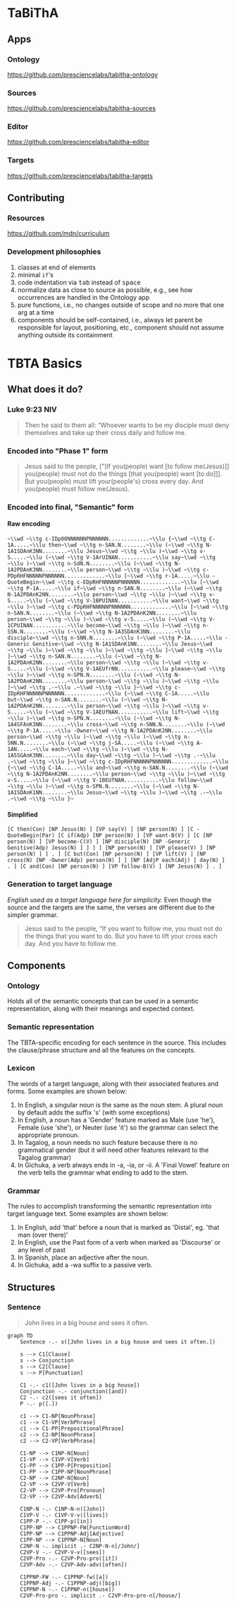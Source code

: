 # TaBiThA

## Apps

### Ontology

https://github.com/presciencelabs/tabitha-ontology

### Sources

https://github.com/presciencelabs/tabitha-sources

### Editor

https://github.com/presciencelabs/tabitha-editor

### Targets

https://github.com/presciencelabs/tabitha-targets

## Contributing

### Resources

https://github.com/mdn/curriculum

### Development philosophies

1. classes at end of elements
1. minimal `if`'s
1. code indentation via <kbd>tab</kbd> instead of <kbd>space</kbd>
1. normalize data as close to source as possible, e.g., see how occurrences are handled in the Ontology app
1. pure functions, i.e., no changes outside of scope and no more that one arg at a time
1. components should be self-contained, i.e., always let parent be responsible for layout, positioning, etc., component should not assume anything outside its containment

# TBTA Basics

## What does it do?

### Luke 9:23 NIV

> Then he said to them all: “Whoever wants to be my disciple must deny themselves and take up their cross daily and follow me.

### Encoded into "Phase 1" form

> Jesus said to the people, ["[If you(people) want [to follow me(Jesus)]] you(people) must not do the things [that you(people) want [to do]]]. But you(people) must lift your(people's) cross every day. And you(people) must follow me(Jesus).

### Encoded into final, "Semantic" form

#### Raw encoding

`~\\wd ~\\tg c-IDp00NNNNNNPNNNNNN.............~\\lu {~\\wd ~\\tg C-1A.....~\\lu then~\\wd ~\\tg n-SAN.N........~\\lu (~\\wd ~\\tg N-1A1SDAnK3NN........~\\lu Jesus~\\wd ~\\tg ~\\lu )~\\wd ~\\tg v-S.....~\\lu (~\\wd ~\\tg V-1ArUINAN...........~\\lu say~\\wd ~\\tg ~\\lu )~\\wd ~\\tg n-SdN.N........~\\lu (~\\wd ~\\tg N-1A2PDAnK3NN........~\\lu person~\\wd ~\\tg ~\\lu )~\\wd ~\\tg c-PDpRHFNNNNNPNNNNNN.............~\\lu [~\\wd ~\\tg r-1A.....~\\lu -QuoteBegin~\\wd ~\\tg c-EDpRHFNNNNNPNNNNNN.............~\\lu [~\\wd ~\\tg P-1A.....~\\lu if~\\wd ~\\tg n-SAN.N........~\\lu (~\\wd ~\\tg N-1A2PDAnK2NN........~\\lu person~\\wd ~\\tg ~\\lu )~\\wd ~\\tg v-S.....~\\lu (~\\wd ~\\tg V-1BPUINAN...........~\\lu want~\\wd ~\\tg ~\\lu )~\\wd ~\\tg c-PDpRHFNNNNNPNNNNNN.............~\\lu [~\\wd ~\\tg n-SAN.N........~\\lu (~\\wd ~\\tg N-1A2PDAnK2NN........~\\lu person~\\wd ~\\tg ~\\lu )~\\wd ~\\tg v-S.....~\\lu (~\\wd ~\\tg V-1CPUINAN...........~\\lu become~\\wd ~\\tg ~\\lu )~\\wd ~\\tg n-SSN.N........~\\lu (~\\wd ~\\tg N-1A3SDAnK3NN........~\\lu disciple~\\wd ~\\tg n-SNN.N........~\\lu (~\\wd ~\\tg P-1A.....~\\lu -Generic Genitive~\\wd ~\\tg N-1A1SDAnK1NN........~\\lu Jesus~\\wd ~\\tg ~\\lu )~\\wd ~\\tg ~\\lu )~\\wd ~\\tg ~\\lu ]~\\wd ~\\tg ~\\lu ]~\\wd ~\\tg n-SAN.N........~\\lu (~\\wd ~\\tg N-1A2PDAnK2NN........~\\lu person~\\wd ~\\tg ~\\lu )~\\wd ~\\tg v-S.....~\\lu (~\\wd ~\\tg V-1AEUfrNN...........~\\lu please~\\wd ~\\tg ~\\lu )~\\wd ~\\tg n-SPN.N........~\\lu (~\\wd ~\\tg N-1A2PDAnK2NN........~\\lu person~\\wd ~\\tg ~\\lu )~\\wd ~\\tg ~\\lu ]~\\wd ~\\tg .-~\\lu .~\\wd ~\\tg ~\\lu }~\\wd ~\\tg c-IDpRHFNNNNNPNNNNNN.............~\\lu {~\\wd ~\\tg C-1A.....~\\lu but~\\wd ~\\tg n-SAN.N........~\\lu (~\\wd ~\\tg N-1A2PDAnK2NN........~\\lu person~\\wd ~\\tg ~\\lu )~\\wd ~\\tg v-S.....~\\lu (~\\wd ~\\tg V-1AEUfNAN...........~\\lu lift~\\wd ~\\tg ~\\lu )~\\wd ~\\tg n-SPN.N........~\\lu (~\\wd ~\\tg N-1A4SFAnK3NN........~\\lu cross~\\wd ~\\tg n-SNN.N........~\\lu (~\\wd ~\\tg P-1A.....~\\lu -Owner~\\wd ~\\tg N-1A2PDAnK2NN........~\\lu person~\\wd ~\\tg ~\\lu )~\\wd ~\\tg ~\\lu )~\\wd ~\\tg n-SNN.N........~\\lu (~\\wd ~\\tg j-SA.....~\\lu (~\\wd ~\\tg A-1AN.....~\\lu each~\\wd ~\\tg ~\\lu )~\\wd ~\\tg N-1A5SGAnK3NN........~\\lu day~\\wd ~\\tg ~\\lu )~\\wd ~\\tg .-~\\lu .~\\wd ~\\tg ~\\lu }~\\wd ~\\tg c-IDpRHFNNNNNPNNNNNN.............~\\lu {~\\wd ~\\tg C-1A.....~\\lu and~\\wd ~\\tg n-SAN.N........~\\lu (~\\wd ~\\tg N-1A2PDAnK2NN........~\\lu person~\\wd ~\\tg ~\\lu )~\\wd ~\\tg v-S.....~\\lu (~\\wd ~\\tg V-1BEUfNAN...........~\\lu follow~\\wd ~\\tg ~\\lu )~\\wd ~\\tg n-SPN.N........~\\lu (~\\wd ~\\tg N-1A1SDAnK1NN........~\\lu Jesus~\\wd ~\\tg ~\\lu )~\\wd ~\\tg .-~\\lu .~\\wd ~\\tg ~\\lu }~`

#### Simplified

`[C then(Con) [NP Jesus(N) ] [VP say(V) ] [NP person(N) ] [C -QuoteBegin(Par) [C if(Adp) [NP person(N) ] [VP want-B(V) ] [C [NP person(N) ] [VP become-C(V) ] [NP disciple(N) [NP -Generic Genitive(Adp) Jesus(N) ] ] ] ] [NP person(N) ] [VP please(V) ] [NP person(N) ] ] . ] [C but(Con) [NP person(N) ] [VP lift(V) ] [NP cross(N) [NP -Owner(Adp) person(N) ] ] [NP [AdjP each(Adj) ] day(N) ] . ] [C and(Con) [NP person(N) ] [VP follow-B(V) ] [NP Jesus(N) ] . ]`

### Generation to target language

_English used as a target language here for simplicity._  Even though the source and the targets are the same, the verses are different due to the simpler grammar.

> Jesus said to the people, “If you want to follow me, you must not do the things that you want to do. But you have to lift your cross each day. And you have to follow me.

## Components

### Ontology

Holds all of the semantic concepts that can be used in a semantic representation, along with their meanings and expected context.

### Semantic representation

The TBTA-specific encoding for each sentence in the source. This includes the clause/phrase structure and all the features on the concepts.

### Lexicon

The words of a target language, along with their associated features and forms. Some examples are shown below:

1. In English, a singular noun is the same as the noun stem. A plural noun by default adds the suffix 's' (with some exceptions)
1. In English, a noun has a 'Gender' feature marked as Male (use 'he'), Female (use 'she'), or Neuter (use 'it') so the grammar can select the appropriate pronoun.
1. In Tagalog, a noun needs no such feature because there is no grammatical gender (but it will need other features relevant to the Tagalog grammar)
1. In Gichuka, a verb always ends in -a, -ia, or -ii. A 'Final Vowel' feature on the verb tells the grammar what ending to add to the stem.

### Grammar

The rules to accomplish transforming the semantic representation into target language text. Some examples are shown below:

1. In English, add 'that' before a noun that is marked as 'Distal', eg. 'that man (over there)'
1. In English, use the Past form of a verb when marked as 'Discourse' or any level of past
1. In Spanish, place an adjective after the noun.
1. In Gichuka, add a -wa suffix to a passive verb.

## Structures

### Sentence

> John lives in a big house and sees it often.

```mermaid
graph TD
	Sentence -.- s([John lives in a big house and sees it often.])

	s --> C1[Clause]
	s --> Conjunction
	s --> C2[Clause]
	s --> P[Punctuation]

	C1 -.- c1([John lives in a big house])
	Conjunction -.- conjunction([and])
	C2 -.- c2([sees it often])
	P -.- p([.])

	c1 --> C1-NP[NounPhrase]
	c1 --> C1-VP[VerbPhrase]
	c1 --> C1-PP[PrepositionalPhrase]
	c2 --> C2-NP[NounPhrase]
	c2 --> C2-VP[VerbPhrase]

	C1-NP --> C1NP-N[Noun]
	C1-VP --> C1VP-V[Verb]
	C1-PP --> C1PP-P[Preposition]
	C1-PP --> C1PP-NP[NounPhrase]
	C2-NP --> C2NP-N[Noun]
	C2-VP --> C2VP-V[Verb]
	C2-VP --> C2VP-Pro[Pronoun]
	C2-VP --> C2VP-Adv[Adverb]

	C1NP-N -.- C1NP-N-n([John])
	C1VP-V -.- C1VP-V-v([lives])
	C1PP-P -.- C1PP-p([in])
	C1PP-NP --> C1PPNP-FW[FunctionWord]
	C1PP-NP --> C1PPNP-Adj[Adjective]
	C1PP-NP --> C1PPNP-N[Noun]
	C2NP-N -. implicit .- C2NP-N-n[/John/]
	C2VP-V -.- C2VP-V-v([sees])
	C2VP-Pro -.- C2VP-Pro-pro([it])
	C2VP-Adv -.- C2VP-Adv-adv([often])

	C1PPNP-FW -.- C1PPNP-fw([a])
	C1PPNP-Adj -.- C1PPNP-adj([big])
	C1PPNP-N -.- C1PPNP-n([house])
	C2VP-Pro-pro -. implicit .- C2VP-Pro-pro-n[/house/]
```